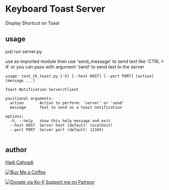 # Keyboard Toast Server
Display Shortcut on Toast

## usage
just run server.py

use as imported module then use 'send_message' to send text like 'CTRL + A' or you can pass with argument 'send' to send text to the server

```bash:
usage: test_tk_toast.py [-h] [--host HOST] [--port PORT] [action] [message ...]

Toast Notification Server/Client

positional arguments:
  action       Action to perform: 'server' or 'send'
  message      Text to send as a toast notification

options:
  -h, --help   show this help message and exit
  --host HOST  Server host (default: localhost)
  --port PORT  Server port (default: 12345)
  
```

## author
[Hadi Cahyadi](mailto:cumulus13@gmail.com)

[![Buy Me a Coffee](https://www.buymeacoffee.com/assets/img/custom_images/orange_img.png)](https://www.buymeacoffee.com/cumulus13)

[![Donate via Ko-fi](https://ko-fi.com/img/githubbutton_sm.svg)](https://ko-fi.com/cumulus13)
 [Support me on Patreon](https://www.patreon.com/cumulus13)